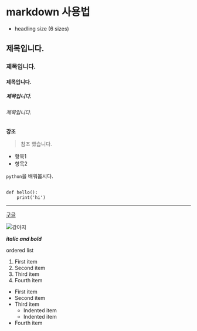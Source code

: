 # markdown 사용법
- headling size (6 sizes)

## 제목입니다.

### 제목입니다.

#### 제목입니다.

##### 제목입니다.

###### 제목입니다.



**강조**

>참조 했습니다.

- 항목1
- 항목2

`python`을 배워봅시다.

```

def hello():
    print('hi')

```
---

[구글](https://www.google.com)

![강아지](https://helpx.adobe.com/content/dam/help/en/photoshop/using/quick-actions/remove-background-before-qa1.png)

***italic and bold***

ordered list

1. First item
8. Second item
3. Third item
5. Fourth item


- First item
- Second item
- Third item
    - Indented item
    - Indented item
- Fourth item

